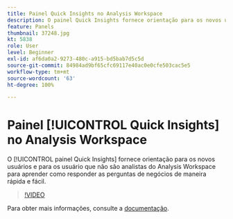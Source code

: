 ```yaml
---
title: Painel Quick Insights no Analysis Workspace
description: O painel Quick Insights fornece orientação para os novos usuários e para os usuários que não são analistas do Analysis Workspace para aprender como responder as perguntas de negócios de maneira rápida e fácil.
feature: Panels
thumbnail: 37248.jpg
kt: 5838
role: User
level: Beginner
exl-id: af6da0a2-9273-480c-a915-bd5bab7d5c5d
source-git-commit: 84984ad9bf65cfc69117e40ac0e0cfe503cac5e5
workflow-type: tm+mt
source-wordcount: '63'
ht-degree: 100%

---
```


# Painel [!UICONTROL Quick Insights] no Analysis Workspace

O [!UICONTROL painel Quick Insights] fornece orientação para os novos usuários e para os usuário que não são analistas do Analysis Workspace para aprender como responder as perguntas de negócios de maneira rápida e fácil.

>[!VIDEO](https://video.tv.adobe.com/v/37248/?quality=12&learn=on)

Para obter mais informações, consulte a [documentação](https://experienceleague.adobe.com/docs/analytics/analyze/analysis-workspace/panels/quickinsight.html?lang=pt-BR).
